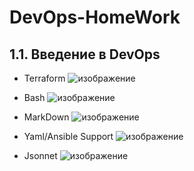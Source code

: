 # DevOps-HomeWork

## 1.1. Введение в DevOps

- Terraform 
![изображение](https://user-images.githubusercontent.com/51952902/143888369-b2eef14e-df91-46f7-a1c8-d2b735ffc9f9.png)

- Bash
![изображение](https://user-images.githubusercontent.com/51952902/143888613-8e74a84a-5092-4edb-8450-ce43209881d2.png)

- MarkDown
![изображение](https://user-images.githubusercontent.com/51952902/143888652-4ecfa665-5163-4e26-ab60-2be1e488da5b.png)

- Yaml/Ansible Support
![изображение](https://user-images.githubusercontent.com/51952902/143888678-ad10ebe5-80da-40ca-a496-f2f7463b1785.png)

- Jsonnet
![изображение](https://user-images.githubusercontent.com/51952902/143888701-bdff41f2-1593-4671-a9a5-d32b12feeaa6.png)

